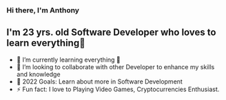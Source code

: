 ### Hi there, I'm Anthony 

## I'm 23 yrs. old Software Developer who loves to learn everything🤣

- 🌱 I’m currently learning everything 🤣
- 👯 I’m looking to collaborate with other Developer to enhance my skills and knowledge
- 🥅 2022 Goals: Learn about more in Software Development
- ⚡ Fun fact: I love to Playing Video Games, Cryptocurrencies Enthusiast.

